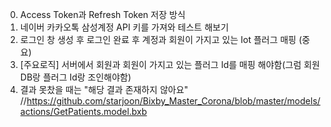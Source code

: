 <!-- # New Capsule

Welcome to your New Capsule!

## Creating your Capsule

Learn about creating your capsule by following the [Quick Start Guide](https://bixbydevelopers.com/dev/docs/get-started/quick-start).

## Submitting Your Capsule to the Marketplace

Learn about submitting your capsule to the [Marketplace](https://bixbydevelopers.com/dev/docs/dev-guide/developers/deploying.can-submission#about-the-marketplace).

---

## Additional Resources

### Your Source for Everything Bixby

* [Bixby Developer Center](https://bixbydevelopers.com) - Everything you need to get started with Bixby development!

### Guides & Best Practices

* [Quick Start Guide](https://bixbydevelopers.com/dev/docs/get-started/quick-start) - Build your first capsule!
* [Design Guides](https://bixbydevelopers.com/dev/docs/dev-guide/design-guides) - Best practices for designing your capsules.
* [Developer Guides](https://bixbydevelopers.com/dev/docs/dev-guide/developers) - Guides that take you from design and modeling all the way through deployment of your capsules.

### Video Guides

* [Hello World Tutorial](https://youtu.be/3fu9ecnlS5A) - A super quick video introduction to creating a working capsule.
* [Playlist of Bixby Studio Tutorials](https://www.youtube.com/playlist?list=PLE9wDcpAxXg9VU7L5B3Scw6aH3v35c-op) - Watch tutorials from our Bixby team on how to use Bixby Studio and get the most out of all its features!

### Need Support?

* Have a feature request? Please suggest it in our [Support Community](https://support.bixbydevelopers.com/hc/en-us/community/topics/360000183273-Feature-Requests) to help us prioritize.
* Have a technical question? Ask on [Stack Overflow](https://stackoverflow.com/questions/tagged/bixby) with tag “bixby”. -->

0. Access Token과 Refresh Token 저장 방식 
1. 네이버 카카오톡 삼성계정 API 키를 가져와 테스트 해보기
2. 로그인 창 생성 후 로그인 완료 후 계정과 회원이 가지고 있는 Iot 플러그 매핑 (중요)
3. [주요로직] 서버에서 회원과 회원이 가지고 있는 플러그 Id를 매핑 해야함(그럼 회원 DB랑 플러그 Id랑 조인해야함)
4. 결과 못찼을 때는 "해당 결과 존재하지 않아요"
//https://github.com/starjoon/Bixby_Master_Corona/blob/master/models/actions/GetPatients.model.bxb